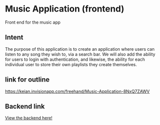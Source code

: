 # Music Application (frontend)
Front end for the music app

## Intent
The purpose of this application is to create an application where users can listen to any song they wish to, via a search bar. We will also add the ability for users to login with authentication, and likewise, the ability for each individual user to store their own playlists they create themselves.

## link for outline
https://keian.invisionapp.com/freehand/Music-Application-8NxQ7ZAWV

## Backend link
[View the backend here!](https://github.com/Keian-A/music-app-back)
